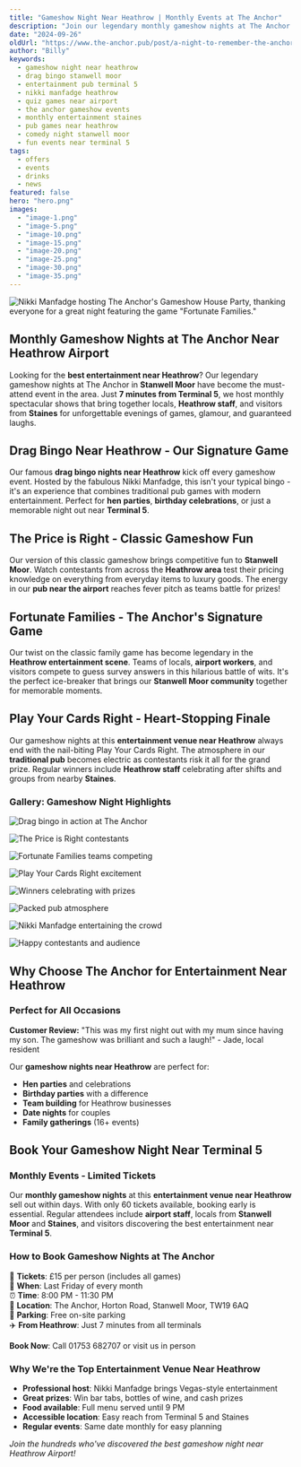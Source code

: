 ```yaml
---
title: "Gameshow Night Near Heathrow | Monthly Events at The Anchor"
description: "Join our legendary monthly gameshow nights at The Anchor pub near Heathrow Airport. Featuring drag bingo, The Price is Right, and more hosted by Nikki Manfadge in Stanwell Moor. Just 7 minutes from Terminal 5, perfect for an entertaining night out. Book early - tickets sell out fast!"
date: "2024-09-26"
oldUrl: "https://www.the-anchor.pub/post/a-night-to-remember-the-anchor-s-gameshow-house-pa"
author: "Billy"
keywords:
  - gameshow night near heathrow
  - drag bingo stanwell moor
  - entertainment pub terminal 5
  - nikki manfadge heathrow
  - quiz games near airport
  - the anchor gameshow events
  - monthly entertainment staines
  - pub games near heathrow
  - comedy night stanwell moor
  - fun events near terminal 5
tags:
  - offers
  - events
  - drinks
  - news
featured: false
hero: "hero.png"
images:
  - "image-1.png"
  - "image-5.png"
  - "image-10.png"
  - "image-15.png"
  - "image-20.png"
  - "image-25.png"
  - "image-30.png"
  - "image-35.png"
---
```


![Nikki Manfadge hosting The Anchor's Gameshow House Party, thanking everyone for a great night featuring the game "Fortunate Families."](/content/blog/a-night-to-remember-the-anchor-s-gameshow-house-pa/hero.png)

## Monthly Gameshow Nights at The Anchor Near Heathrow Airport

Looking for the **best entertainment near Heathrow**? Our legendary gameshow nights at The Anchor in **Stanwell Moor** have become the must-attend event in the area. Just **7 minutes from Terminal 5**, we host monthly spectacular shows that bring together locals, **Heathrow staff**, and visitors from **Staines** for unforgettable evenings of games, glamour, and guaranteed laughs.

  

## **Drag Bingo Near Heathrow - Our Signature Game**

Our famous **drag bingo nights near Heathrow** kick off every gameshow event. Hosted by the fabulous Nikki Manfadge, this isn't your typical bingo - it's an experience that combines traditional pub games with modern entertainment. Perfect for **hen parties**, **birthday celebrations**, or just a memorable night out near **Terminal 5**.

  

## **The Price is Right - Classic Gameshow Fun**

Our version of this classic gameshow brings competitive fun to **Stanwell Moor**. Watch contestants from across the **Heathrow area** test their pricing knowledge on everything from everyday items to luxury goods. The energy in our **pub near the airport** reaches fever pitch as teams battle for prizes!

  

## **Fortunate Families - The Anchor's Signature Game**

Our twist on the classic family game has become legendary in the **Heathrow entertainment scene**. Teams of locals, **airport workers**, and visitors compete to guess survey answers in this hilarious battle of wits. It's the perfect ice-breaker that brings our **Stanwell Moor community** together for memorable moments.

  

## **Play Your Cards Right - Heart-Stopping Finale**

Our gameshow nights at this **entertainment venue near Heathrow** always end with the nail-biting Play Your Cards Right. The atmosphere in our **traditional pub** becomes electric as contestants risk it all for the grand prize. Regular winners include **Heathrow staff** celebrating after shifts and groups from nearby **Staines**.

  

### Gallery: Gameshow Night Highlights

![Drag bingo in action at The Anchor](/content/blog/a-night-to-remember-the-anchor-s-gameshow-house-pa/image-1.png)

![The Price is Right contestants](/content/blog/a-night-to-remember-the-anchor-s-gameshow-house-pa/image-5.png)

![Fortunate Families teams competing](/content/blog/a-night-to-remember-the-anchor-s-gameshow-house-pa/image-10.png)

![Play Your Cards Right excitement](/content/blog/a-night-to-remember-the-anchor-s-gameshow-house-pa/image-15.png)

![Winners celebrating with prizes](/content/blog/a-night-to-remember-the-anchor-s-gameshow-house-pa/image-20.png)

![Packed pub atmosphere](/content/blog/a-night-to-remember-the-anchor-s-gameshow-house-pa/image-25.png)

![Nikki Manfadge entertaining the crowd](/content/blog/a-night-to-remember-the-anchor-s-gameshow-house-pa/image-30.png)

![Happy contestants and audience](/content/blog/a-night-to-remember-the-anchor-s-gameshow-house-pa/image-35.png)
  

## **Why Choose The Anchor for Entertainment Near Heathrow**

### **Perfect for All Occasions**

**Customer Review:** "This was my first night out with my mum since having my son. The gameshow was brilliant and such a laugh!" - Jade, local resident

Our **gameshow nights near Heathrow** are perfect for:
- **Hen parties** and celebrations
- **Birthday parties** with a difference  
- **Team building** for Heathrow businesses
- **Date nights** for couples
- **Family gatherings** (16+ events)

  

## **Book Your Gameshow Night Near Terminal 5**

### **Monthly Events - Limited Tickets**

Our **monthly gameshow nights** at this **entertainment venue near Heathrow** sell out within days. With only 60 tickets available, booking early is essential. Regular attendees include **airport staff**, locals from **Stanwell Moor** and **Staines**, and visitors discovering the best entertainment near **Terminal 5**.

### **How to Book Gameshow Nights at The Anchor**

🎫 **Tickets**: £15 per person (includes all games)  
📅 **When**: Last Friday of every month  
⏰ **Time**: 8:00 PM - 11:30 PM  
📍 **Location**: The Anchor, Horton Road, Stanwell Moor, TW19 6AQ  
🚗 **Parking**: Free on-site parking  
✈️ **From Heathrow**: Just 7 minutes from all terminals  

**Book Now**: Call 01753 682707 or visit us in person

### **Why We're the Top Entertainment Venue Near Heathrow**

- **Professional host**: Nikki Manfadge brings Vegas-style entertainment
- **Great prizes**: Win bar tabs, bottles of wine, and cash prizes
- **Food available**: Full menu served until 9 PM
- **Accessible location**: Easy reach from Terminal 5 and Staines
- **Regular events**: Same date monthly for easy planning

*Join the hundreds who've discovered the best gameshow night near Heathrow Airport!*
